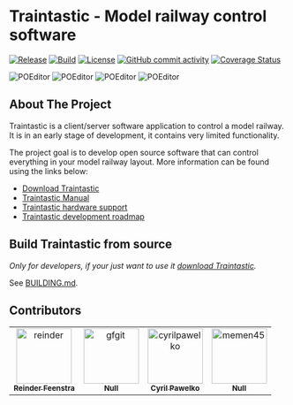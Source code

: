 # Traintastic - Model railway control software

[![Release](https://img.shields.io/github/v/release/traintastic/traintastic?sort=semver)](https://github.com/traintastic/traintastic/releases)
[![Build](https://github.com/traintastic/traintastic/actions/workflows/build.yml/badge.svg)](https://github.com/traintastic/traintastic/actions/workflows/build.yml) [![License](https://img.shields.io/github/license/traintastic/traintastic)](https://github.com/traintastic/traintastic/blob/master/LICENSE)
[![GitHub commit activity](https://img.shields.io/github/commit-activity/m/traintastic/traintastic)](https://github.com/traintastic/traintastic/graphs/commit-activity)
[![Coverage Status](https://coveralls.io/repos/github/traintastic/traintastic/badge.svg?branch=master)](https://coveralls.io/github/traintastic/traintastic?branch=master)

![POEditor](https://img.shields.io/poeditor/progress/622757/en-us?token=6428931964d7cdf58536a518443ebe16)
![POEditor](https://img.shields.io/poeditor/progress/622757/nl?token=6428931964d7cdf58536a518443ebe16)
![POEditor](https://img.shields.io/poeditor/progress/622757/de?token=6428931964d7cdf58536a518443ebe16)
![POEditor](https://img.shields.io/poeditor/progress/622757/it?token=6428931964d7cdf58536a518443ebe16)

## About The Project
Traintastic is a client/server software application to control a model railway. It is in an early stage of development, it contains very limited functionality.

The project goal is to develop open source software that can control everything in your model railway layout. More information can be found using the links below:

- [Download Traintastic](https://traintastic.org/download)
- [Traintastic Manual](https://traintastic.org/manual)
- [Traintastic hardware support](https://traintastic.org/supported-hardware)
- [Traintastic development roadmap](https://traintastic.org/roadmap)


## Build Traintastic from source

*Only for developers, if your just want to use it [download Traintastic](https://traintastic.org/download).*

See [BUILDING.md](BUILDING.md).


## Contributors

<!-- readme: contributors -start -->
<table>
<tr>
    <td align="center">
        <a href="https://github.com/reinder">
            <img src="https://avatars.githubusercontent.com/u/886282?v=4" width="100;" alt="reinder"/>
            <br />
            <sub><b>Reinder Feenstra</b></sub>
        </a>
    </td>
    <td align="center">
        <a href="https://github.com/gfgit">
            <img src="https://avatars.githubusercontent.com/u/42845724?v=4" width="100;" alt="gfgit"/>
            <br />
            <sub><b>Null</b></sub>
        </a>
    </td>
    <td align="center">
        <a href="https://github.com/cyrilpawelko">
            <img src="https://avatars.githubusercontent.com/u/1159809?v=4" width="100;" alt="cyrilpawelko"/>
            <br />
            <sub><b>Cyril Pawelko</b></sub>
        </a>
    </td>
    <td align="center">
        <a href="https://github.com/memen45">
            <img src="https://avatars.githubusercontent.com/u/27782135?v=4" width="100;" alt="memen45"/>
            <br />
            <sub><b>Null</b></sub>
        </a>
    </td></tr>
</table>
<!-- readme: contributors -end -->
